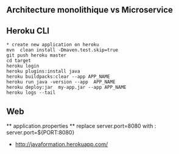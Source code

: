 ##  Architecture monolithique vs Microservice

## Heroku  CLI

```
* create new application on heroku
mvn  clean install -Dmaven.test.skip=true
git push heroku master
cd target
heroku login
heroku plugins:install java
heroku buildpacks:clear --app APP_NAME
heroku run java -version --app  APP_NAME
heroku deploy:jar  my-app.jar --app APP_NAME
heroku logs --tail
```

##  Web

** application.properties
** replace  server.port=8080  with :
server.port=${PORT:8080}

- http://javaformation.herokuapp.com/

